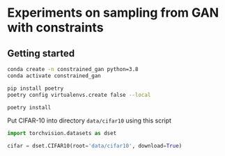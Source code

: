 # Experiments on sampling from GAN with constraints

## Getting started

```zsh
conda create -n constrained_gan python=3.8
conda activate constrained_gan
```

```zsh
pip install poetry
poetry config virtualenvs.create false --local
```

```zsh
poetry install
```

Put CIFAR-10 into directory ```data/cifar10```  using this script

```python
import torchvision.datasets as dset

cifar = dset.CIFAR10(root='data/cifar10', download=True)
```




